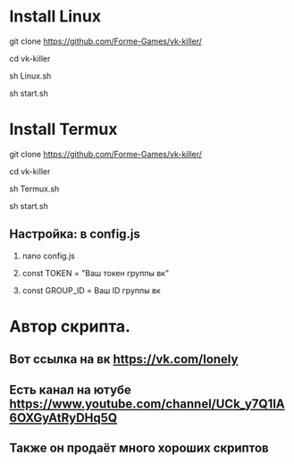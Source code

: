 # Install Linux

git clone https://github.com/Forme-Games/vk-killer/

cd vk-killer 

sh Linux.sh

sh start.sh

# Install Termux

git clone https://github.com/Forme-Games/vk-killer/

cd vk-killer 

sh Termux.sh

sh start.sh

## Настройка: в config.js

1. nano config.js

2. const TOKEN = "Ваш токен группы вк"

3. const GROUP_ID = Ваш ID группы вк

#  Автор скрипта.
## Вот ссылка на вк https://vk.com/lonely
## Есть канал на ютубе https://www.youtube.com/channel/UCk_y7Q1lA6OXGyAtRyDHq5Q
## Также он продаёт много хороших скриптов

